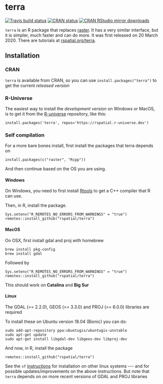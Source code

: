 # terra

[![Travis build
status](https://travis-ci.org/rspatial/terra.svg?branch=master)](https://travis-ci.org/rspatial/terra)
[![CRAN
status](https://www.r-pkg.org/badges/version/terra)](https://cran.r-project.org/package=terra)
[![CRAN RStudio mirror downloads](http://cranlogs.r-pkg.org/badges/terra)](http://www.r-pkg.org/pkg/terra)


`terra` is an R package that replaces [raster](https://github.com/rspatial/raster).
It has a very similar interface, but it is simpler, much faster and can do more. It was first released on 20 March 2020. There are tutorials at [rspatial.org/terra](https://rspatial.org/terra/index.html).


## Installation

### CRAN 

`terra` is available from CRAN, so you can use `install.packages("terra")` to get the current *released version*

### R-Universe

The easiest way to install the *development version* on Windows or MacOS, is to get it from the [R-universe](https://r-universe.dev/organizations/) repository, like this:

```
install.packages('terra', repos='https://rspatial.r-universe.dev')
```

### Self compilation

For a more bare bones install, first install the packages that terra depends on 

```
install.packages(c("raster", "Rcpp"))
```

And then continue based on the OS you are using. 

#### Windows

On Windows, you need to first install [Rtools](https://cran.r-project.org/bin/windows/Rtools/) to get a C++ compiler that R can use. 

Then, in R, install the package.

```
Sys.setenv("R_REMOTES_NO_ERRORS_FROM_WARNINGS" = "true")
remotes::install_github("rspatial/terra")
```

#### MacOS

On OSX, first install gdal and proj with homebrew

```
brew install pkg-config
brew install gdal
```
Followed by

```
Sys.setenv("R_REMOTES_NO_ERRORS_FROM_WARNINGS" = "true")
remotes::install_github("rspatial/terra")
```

This should work on **Catalina** and **Big Sur**


#### Linux

The GDAL (>= 2.2.0), GEOS (>= 3.3.0) and PROJ (>= 6.0.0) libraries are required 


To install these on Ubuntu version 18.04 (Bionic) you can do:
```
sudo add-apt-repository ppa:ubuntugis/ubuntugis-unstable
sudo apt-get update
sudo apt-get install libgdal-dev libgeos-dev libproj-dev 
```

And now, in R, install the package
```
remotes::install_github("rspatial/terra")
```

See the `sf` [instructions](https://github.com/r-spatial/sf) for installation on other linux systems --- and for possible updates/improvements on the above instructions. But note that `terra` depends on on more recent versions of GDAL and PROJ libraries 

